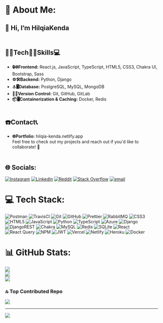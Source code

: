 # 💫 About Me:
## 👋 Hi, I’m HilqiaKenda<br><br> 
## 👨‍💻**Tech🧑‍💻Skills💻**<br>  
- **🔒🌐Frontend:** React.js, JavaScript, TypeScript, HTML5, CSS3, Chakra UI, Bootstrap, Sass<br>
- **⚙️🛠️Backend:** Python, Django<br>
- **⚓🖥Database:** PostgreSQL, MySQL, MongoDB<br>
- **🚦🚥Version Control:** Git, GitHub, GitLab<br>
- **📦🖥️Containerization & Caching:** Docker, Redis<br><br>
## **☎️Contact📞**<br>  
- **🌐Portfolio:** hilqia-kenda.netlify.app<br>
Feel free to check out my projects and reach out if you'd like to collaborate! 🚀<br><br>


## 🌐 Socials:
[![Instagram](https://img.shields.io/badge/Instagram-%23E4405F.svg?logo=Instagram&logoColor=white)](https://instagram.com/hilqia_kenda) [![LinkedIn](https://img.shields.io/badge/LinkedIn-%230077B5.svg?logo=linkedin&logoColor=white)](https://linkedin.com/in/hilqia-kenda) [![Reddit](https://img.shields.io/badge/Reddit-%23FF4500.svg?logo=Reddit&logoColor=white)](https://reddit.com/user/SugarConfident3689) [![Stack Overflow](https://img.shields.io/badge/-Stackoverflow-FE7A16?logo=stack-overflow&logoColor=white)](https://stackoverflow.com/users/23918881/hilqia-kenda) [![email](https://img.shields.io/badge/Email-D14836?logo=gmail&logoColor=white)](mailto:hilqiakenda0@gmail.com) 

# 💻 Tech Stack:
![Postman](https://img.shields.io/badge/Postman-FF6C37?style=for-the-badge&logo=postman&logoColor=white) ![TravisCI](https://img.shields.io/badge/travis%20ci-%232B2F33.svg?style=for-the-badge&logo=travis&logoColor=white) ![Git](https://img.shields.io/badge/git-%23F05033.svg?style=for-the-badge&logo=git&logoColor=white) ![GitHub](https://img.shields.io/badge/github-%23121011.svg?style=for-the-badge&logo=github&logoColor=white) ![Prettier](https://img.shields.io/badge/prettier-%23F7B93E.svg?style=for-the-badge&logo=prettier&logoColor=black) ![RabbitMQ](https://img.shields.io/badge/rabbitmq-FF6600?style=for-the-badge&logo=rabbitmq&logoColor=white) ![CSS3](https://img.shields.io/badge/css3-%231572B6.svg?style=for-the-badge&logo=css3&logoColor=white) ![HTML5](https://img.shields.io/badge/html5-%23E34F26.svg?style=for-the-badge&logo=html5&logoColor=white) ![JavaScript](https://img.shields.io/badge/javascript-%23323330.svg?style=for-the-badge&logo=javascript&logoColor=%23F7DF1E) ![Python](https://img.shields.io/badge/python-3670A0?style=for-the-badge&logo=python&logoColor=ffdd54) ![TypeScript](https://img.shields.io/badge/typescript-%23007ACC.svg?style=for-the-badge&logo=typescript&logoColor=white) ![Azure](https://img.shields.io/badge/azure-%230072C6.svg?style=for-the-badge&logo=microsoftazure&logoColor=white) ![Django](https://img.shields.io/badge/django-%23092E20.svg?style=for-the-badge&logo=django&logoColor=white) ![DjangoREST](https://img.shields.io/badge/DJANGO-REST-ff1709?style=for-the-badge&logo=django&logoColor=white&color=ff1709&labelColor=gray) ![Chakra](https://img.shields.io/badge/chakra-%234ED1C5.svg?style=for-the-badge&logo=chakraui&logoColor=white) ![MySQL](https://img.shields.io/badge/mysql-4479A1.svg?style=for-the-badge&logo=mysql&logoColor=white) ![Redis](https://img.shields.io/badge/redis-%23DD0031.svg?style=for-the-badge&logo=redis&logoColor=white) ![SQLite](https://img.shields.io/badge/sqlite-%2307405e.svg?style=for-the-badge&logo=sqlite&logoColor=white) ![React](https://img.shields.io/badge/react-%2320232a.svg?style=for-the-badge&logo=react&logoColor=%2361DAFB) ![React Query](https://img.shields.io/badge/-React%20Query-FF4154?style=for-the-badge&logo=react%20query&logoColor=white) ![NPM](https://img.shields.io/badge/NPM-%23CB3837.svg?style=for-the-badge&logo=npm&logoColor=white) ![JWT](https://img.shields.io/badge/JWT-black?style=for-the-badge&logo=JSON%20web%20tokens) ![Vercel](https://img.shields.io/badge/vercel-%23000000.svg?style=for-the-badge&logo=vercel&logoColor=white) ![Netlify](https://img.shields.io/badge/netlify-%23000000.svg?style=for-the-badge&logo=netlify&logoColor=#00C7B7) ![Heroku](https://img.shields.io/badge/heroku-%23430098.svg?style=for-the-badge&logo=heroku&logoColor=white) ![Docker](https://img.shields.io/badge/docker-%230db7ed.svg?style=for-the-badge&logo=docker&logoColor=white)
# 📊 GitHub Stats:
![](https://github-readme-stats.vercel.app/api?username=hilqiakenda&theme=blue_navy&hide_border=false&include_all_commits=false&count_private=true)<br/>
![](https://nirzak-streak-stats.vercel.app/?user=hilqiakenda&theme=blue_navy&hide_border=false)<br/>
![](https://github-readme-stats.vercel.app/api/top-langs/?username=hilqiakenda&theme=blue_navy&hide_border=false&include_all_commits=false&count_private=true&layout=compact)

### 🔝 Top Contributed Repo
![](https://github-contributor-stats.vercel.app/api?username=hilqiakenda&limit=5&theme=dark&combine_all_yearly_contributions=true)

---
[![](https://visitcount.itsvg.in/api?id=hilqiakenda&icon=0&color=0)](https://visitcount.itsvg.in)

<!-- Proudly created with GPRM ( https://gprm.itsvg.in ) -->
